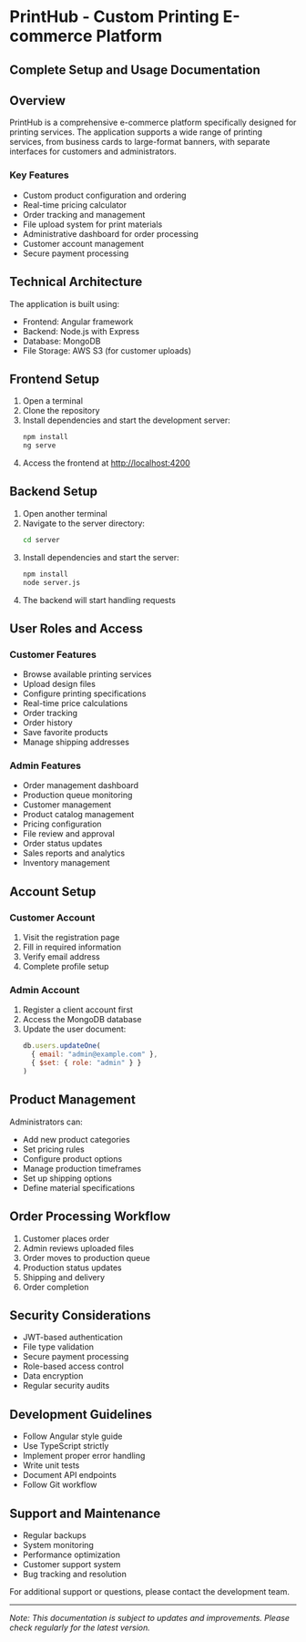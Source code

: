 # PrintHub - Custom Printing E-commerce Platform
## Complete Setup and Usage Documentation

## Overview
PrintHub is a comprehensive e-commerce platform specifically designed for printing services. The application supports a wide range of printing services, from business cards to large-format banners, with separate interfaces for customers and administrators.

### Key Features
- Custom product configuration and ordering
- Real-time pricing calculator
- Order tracking and management
- File upload system for print materials
- Administrative dashboard for order processing
- Customer account management
- Secure payment processing

## Technical Architecture
The application is built using:
- Frontend: Angular framework
- Backend: Node.js with Express
- Database: MongoDB
- File Storage: AWS S3 (for customer uploads)

## Frontend Setup
1. Open a terminal
2. Clone the repository
3. Install dependencies and start the development server:
   ```bash
   npm install
   ng serve
   ```
4. Access the frontend at [http://localhost:4200](http://localhost:4200)

## Backend Setup
1. Open another terminal
2. Navigate to the server directory:
   ```bash
   cd server
   ```
3. Install dependencies and start the server:
   ```bash
   npm install
   node server.js
   ```
4. The backend will start handling requests

## User Roles and Access

### Customer Features
- Browse available printing services
- Upload design files
- Configure printing specifications
- Real-time price calculations
- Order tracking
- Order history
- Save favorite products
- Manage shipping addresses

### Admin Features
- Order management dashboard
- Production queue monitoring
- Customer management
- Product catalog management
- Pricing configuration
- File review and approval
- Order status updates
- Sales reports and analytics
- Inventory management



## Account Setup

### Customer Account
1. Visit the registration page
2. Fill in required information
3. Verify email address
4. Complete profile setup

### Admin Account
1. Register a client account first
2. Access the MongoDB database
3. Update the user document:
   ```javascript
   db.users.updateOne(
     { email: "admin@example.com" },
     { $set: { role: "admin" } }
   )
   ```

## Product Management
Administrators can:
- Add new product categories
- Set pricing rules
- Configure product options
- Manage production timeframes
- Set up shipping options
- Define material specifications

## Order Processing Workflow
1. Customer places order
2. Admin reviews uploaded files
3. Order moves to production queue
4. Production status updates
5. Shipping and delivery
6. Order completion

## Security Considerations
- JWT-based authentication
- File type validation
- Secure payment processing
- Role-based access control
- Data encryption
- Regular security audits

## Development Guidelines
- Follow Angular style guide
- Use TypeScript strictly
- Implement proper error handling
- Write unit tests
- Document API endpoints
- Follow Git workflow

## Support and Maintenance
- Regular backups
- System monitoring
- Performance optimization
- Customer support system
- Bug tracking and resolution

For additional support or questions, please contact the development team.

---

*Note: This documentation is subject to updates and improvements. Please check regularly for the latest version.*
